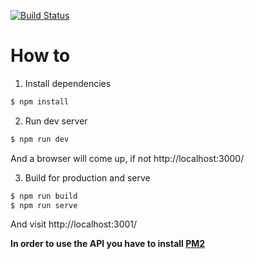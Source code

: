 [![Build Status](https://travis-ci.org/sebastianlp/meliapp.svg?branch=master)](https://travis-ci.org/sebastianlp/meliapp)

# How to

1. Install dependencies 
  
  ```bash
  $ npm install
  ```

2. Run dev server
  
  ```bash
  $ npm run dev
  ```

  And a browser will come up, if not http://localhost:3000/ 

3. Build for production and serve
  ```bash
  $ npm run build
  $ npm run serve
  ```

  And visit http://localhost:3001/

**In order to use the API you have to install [PM2](https://github.com/Unitech/pm2)**
